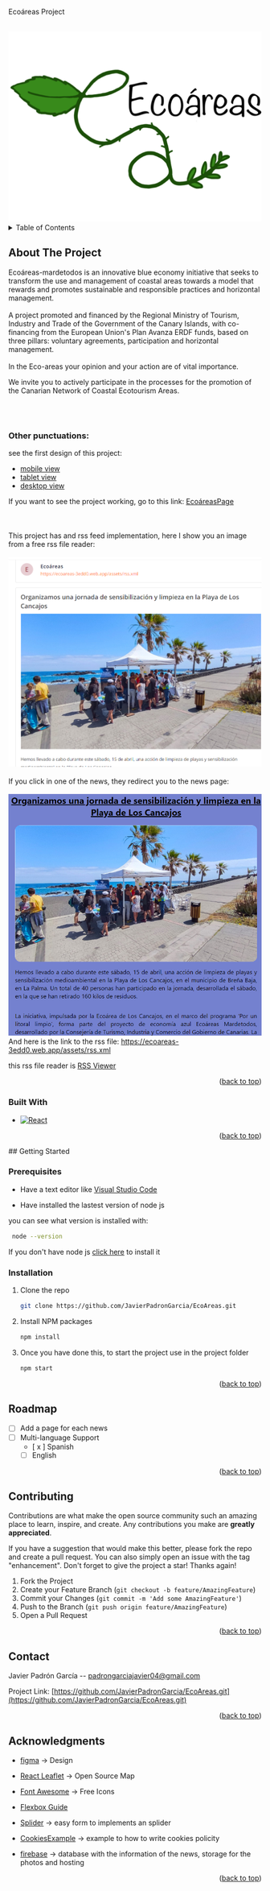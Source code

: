 <a name="readme-top">Ecoáreas Project</a>

<!-- PROJECT LOGO -->
<br />
<div align="center">
    <img src=".\public\assets\img\Logo.png" alt="Logo">
</div>

<!-- TABLE OF CONTENTS -->
<details>
  <summary>Table of Contents</summary>
  <ol>
    <li>
      <a href="#about-the-project">About The Project</a>
      <ul>
        <li><a href="#built-with">Built With</a></li>
      </ul>
    </li>
    <li>
      <a href="#getting-started">Getting Started</a>
      <ul>
        <li><a href="#prerequisites">Prerequisites</a></li>
        <li><a href="#installation">Installation</a></li>
      </ul>
    </li>
    <li><a href="#roadmap">Roadmap</a></li>
    <li><a href="#contributing">Contributing</a></li>
    <li><a href="#contact">Contact</a></li>
    <li><a href="#acknowledgments">Acknowledgments</a></li>
  </ol>
</details>

<!-- ABOUT THE PROJECT -->
## About The Project

Ecoáreas-mardetodos is an innovative blue economy initiative that seeks to transform the use and management of coastal areas towards a model that rewards and promotes sustainable and responsible practices and horizontal management.
<br/><br/>
A project promoted and financed by the Regional Ministry of Tourism, Industry and Trade of the Government of the Canary Islands, with co-financing from the European Union's Plan Avanza ERDF funds, based on three pillars: voluntary agreements, participation and horizontal management.
<br/><br/>
In the Eco-areas your opinion and your action are of vital importance.

We invite you to actively participate in the processes for the promotion of the Canarian Network of Coastal Ecotourism Areas.

</br></br>

### Other punctuations:

see the first design of this project:

- [mobile view]
- [tablet view]
- [desktop view]

If you want to see the project working, go to this link:
[EcoáreasPage]
</br></br>
</br></br>
This project has and rss feed implementation, here I show you an image from a free rss file reader:
</br></br>
<img src="public\assets\img\RSSimage.png" alt="rss-file-show">
</br></br>
If you click in one of the news, they redirect you to the news page:
</br></br>
<img src=public\assets\img\RSSimage-2.png>
</br>
And here is the link to the rss file: https://ecoareas-3edd0.web.app/assets/rss.xml

this rss file reader is [RSS Viewer]
<p align="right">(<a href="#readme-top">back to top</a>)</p>

### Built With

* [![React][React.js]][React-url]

<p align="right">(<a href="#readme-top">back to top</a>)</p>
<!-- GETTING STARTED -->
## Getting Started


### Prerequisites

- Have a text editor like [Visual Studio Code]

- Have installed the lastest version of node js

you can see what version is installed with:

 ```sh
  node --version
  ```

If you don't have node js <a href='https://nodejs.org/en'>click here</a> to install it

### Installation

1. Clone the repo
   ```sh
   git clone https://github.com/JavierPadronGarcia/EcoAreas.git
   ```
2. Install NPM packages
   ```sh
   npm install
   ```

3. Once you have done this, to start the project use in the project folder
    ```sh
    npm start
    ```

<p align="right">(<a href="#readme-top">back to top</a>)</p>

<!-- ROADMAP -->
## Roadmap
- [ ] Add a page for each news
- [ ] Multi-language Support
    - [ x ] Spanish
    - [ ] English

<p align="right">(<a href="#readme-top">back to top</a>)</p>

<!-- CONTRIBUTING -->
## Contributing

Contributions are what make the open source community such an amazing place to learn, inspire, and create. Any contributions you make are **greatly appreciated**.

If you have a suggestion that would make this better, please fork the repo and create a pull request. You can also simply open an issue with the tag "enhancement".
Don't forget to give the project a star! Thanks again!

1. Fork the Project
2. Create your Feature Branch (`git checkout -b feature/AmazingFeature`)
3. Commit your Changes (`git commit -m 'Add some AmazingFeature'`)
4. Push to the Branch (`git push origin feature/AmazingFeature`)
5. Open a Pull Request

<p align="right">(<a href="#readme-top">back to top</a>)</p>

<!-- CONTACT -->
## Contact

Javier Padrón García -- padrongarciajavier04@gmail.com

Project Link: [https://github.com/JavierPadronGarcia/EcoAreas.git](https://github.com/JavierPadronGarcia/EcoAreas.git)

<p align="right">(<a href="#readme-top">back to top</a>)</p>

<!-- ACKNOWLEDGMENTS -->
## Acknowledgments

* [figma] -> Design 

* [React Leaflet] -> Open Source Map
* [Font Awesome] -> Free Icons

* [Flexbox Guide]

* [Splider] -> easy form to implements an splider

* [CookiesExample] -> example to how to write cookies policity

* [firebase] -> database with the information of the news, storage for the photos and hosting

<p align="right">(<a href="#readme-top">back to top</a>)</p>

<!-- URL for images and links -->
[React.js]: https://img.shields.io/badge/React-20232A?style=for-the-badge&logo=react&logoColor=61DAFB
[React-url]: https://reactjs.org/
[Flexbox Guide]: https://css-tricks.com/snippets/css/a-guide-to-flexbox/
[React Leaflet]: https://react-leaflet.js.org
[Font Awesome]: https://fontawesome.com
[Visual Studio Code]: https://code.visualstudio.com
[figma]:https://www.figma.com
[Splider]: https://splidejs.com
[CookiesExample]: https://protecciondatos-lopd.com/empresas/politica-de-cookies/#Como_poner_la_politica_de_cookies_en_mi_web

[mobile view]:https://www.figma.com/proto/xKjOHzaoEbItKQAmQmKsKx/Javier-Padr%C3%B3n-Garc%C3%ADa--Dise%C3%B1o-Eco%C3%A1reas?type=design&node-id=1-2&scaling=scale-down&page-id=0%3A1&starting-point-node-id=1%3A2&show-proto-sidebar=1

[tablet view]:https://www.figma.com/proto/xKjOHzaoEbItKQAmQmKsKx/Javier-Padr%C3%B3n-Garc%C3%ADa--Dise%C3%B1o-Eco%C3%A1reas?type=design&node-id=25-1176&scaling=min-zoom&page-id=0%3A1&starting-point-node-id=25%3A1176&show-proto-sidebar=1

[desktop view]:https://www.figma.com/proto/xKjOHzaoEbItKQAmQmKsKx/Javier-Padr%C3%B3n-Garc%C3%ADa--Dise%C3%B1o-Eco%C3%A1reas?type=design&node-id=25-2175&scaling=min-zoom&page-id=0%3A1&starting-point-node-id=25%3A2175&show-proto-sidebar=1

[EcoáreasPage]: https://ecoareas-3edd0.web.app

[RSS Viewer]: https://rssviewer.app

[firebase]: https://firebase.google.com/?hl=es